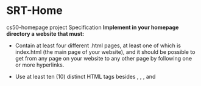 # SRT-Home
cs50-homepage project
Specification
<b>Implement in your homepage directory a website that must:</b>

*   Contain at least four different .html pages, at least one of which is index.html (the main page of your website), and it should be possible to get from any page on your website to any other page by following one or more hyperlinks.
*   Use at least ten (10) distinct HTML tags besides <html>, <head>, <body>, and <title>. Using some tag (e.g., <p>) multiple times still counts as just one (1) of those ten!
*   Integrate one or more features from Bootstrap into your site. Bootstrap is a popular library (that comes with lots of CSS classes and more) via which you can beautify your site. See Bootstrap’s documentation to get started. In particular, you might find some of Bootstrap’s components of interest. 

*   Have at least one stylesheet file of your own creation, styles.css, which uses at least five (5) different CSS selectors (e.g. tag (example), class (.example), or ID (#example)), and within which you use a total of at least five (5) different CSS properties, such as font-size, or margin; and
*   Integrate one or more features of JavaScript into your site to make your site more interactive. For example, you can use JavaScript to add alerts, to have an effect at a recurring interval, or to  add interactivity to buttons, dropdowns, or forms. Feel free to be creative!
*   Ensure that your site looks nice on browsers both on mobile devices as well as laptops and desktops.
*   You should also create a text file, specification.txt, which lists the 10 HTML tags and 5 CSS properties you’ve used, as well as a brief (one-sentence) description of how you chose to use JavaScript and Bootstrap.